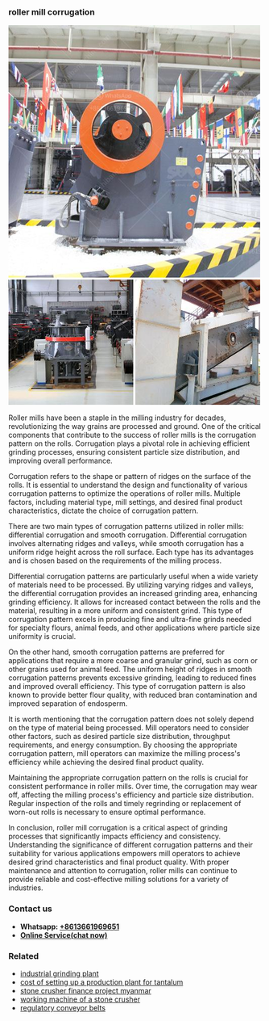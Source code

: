 <h3>roller mill corrugation</h3><img src='1708587284.jpg' alt=''><p>Roller mills have been a staple in the milling industry for decades, revolutionizing the way grains are processed and ground. One of the critical components that contribute to the success of roller mills is the corrugation pattern on the rolls. Corrugation plays a pivotal role in achieving efficient grinding processes, ensuring consistent particle size distribution, and improving overall performance.</p><p>Corrugation refers to the shape or pattern of ridges on the surface of the rolls. It is essential to understand the design and functionality of various corrugation patterns to optimize the operations of roller mills. Multiple factors, including material type, mill settings, and desired final product characteristics, dictate the choice of corrugation pattern.</p><p>There are two main types of corrugation patterns utilized in roller mills: differential corrugation and smooth corrugation. Differential corrugation involves alternating ridges and valleys, while smooth corrugation has a uniform ridge height across the roll surface. Each type has its advantages and is chosen based on the requirements of the milling process.</p><p>Differential corrugation patterns are particularly useful when a wide variety of materials need to be processed. By utilizing varying ridges and valleys, the differential corrugation provides an increased grinding area, enhancing grinding efficiency. It allows for increased contact between the rolls and the material, resulting in a more uniform and consistent grind. This type of corrugation pattern excels in producing fine and ultra-fine grinds needed for specialty flours, animal feeds, and other applications where particle size uniformity is crucial.</p><p>On the other hand, smooth corrugation patterns are preferred for applications that require a more coarse and granular grind, such as corn or other grains used for animal feed. The uniform height of ridges in smooth corrugation patterns prevents excessive grinding, leading to reduced fines and improved overall efficiency. This type of corrugation pattern is also known to provide better flour quality, with reduced bran contamination and improved separation of endosperm.</p><p>It is worth mentioning that the corrugation pattern does not solely depend on the type of material being processed. Mill operators need to consider other factors, such as desired particle size distribution, throughput requirements, and energy consumption. By choosing the appropriate corrugation pattern, mill operators can maximize the milling process's efficiency while achieving the desired final product quality.</p><p>Maintaining the appropriate corrugation pattern on the rolls is crucial for consistent performance in roller mills. Over time, the corrugation may wear off, affecting the milling process's efficiency and particle size distribution. Regular inspection of the rolls and timely regrinding or replacement of worn-out rolls is necessary to ensure optimal performance.</p><p>In conclusion, roller mill corrugation is a critical aspect of grinding processes that significantly impacts efficiency and consistency. Understanding the significance of different corrugation patterns and their suitability for various applications empowers mill operators to achieve desired grind characteristics and final product quality. With proper maintenance and attention to corrugation, roller mills can continue to provide reliable and cost-effective milling solutions for a variety of industries.</p><h3>Contact us</h3><ul><li><strong>Whatsapp:&nbsp;<a href="https://wa.me/8613661969651">+8613661969651</a></strong></li><li><a href="https://swt.shibang-china.com/?git&amp;zhl&amp;roller mill corrugation"><strong>Online Service(chat now)</strong></a></li></ul><h3>Related</h3><ul><li><a href='industrial grinding plant.md'>industrial grinding plant</a></li><li><a href='cost of setting up a production plant for tantalum.md'>cost of setting up a production plant for tantalum</a></li><li><a href='stone crusher finance project myanmar.md'>stone crusher finance project myanmar</a></li><li><a href='working machine of a stone crusher.md'>working machine of a stone crusher</a></li><li><a href='regulatory conveyor belts.md'>regulatory conveyor belts</a></li></ul>